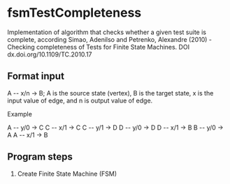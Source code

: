 # fsmTestCompleteness
Implementation of algorithm that checks whether a given test suite is complete, according Simao, Adenilso and Petrenko, Alexandre (2010) - Checking completeness of Tests for Finite State Machines. DOI dx.doi.org/10.1109/TC.2010.17

Format input
------------
A -- x/n -> B; A is the source state (vertex), B is the target state, x is the input value of edge, and n is output value of edge.

Example

A -- y/0 -> C
C -- x/1 -> C
C -- y/1 -> D
D -- y/0 -> D
D -- x/1 -> B
B -- y/0 -> A
A -- x/1 -> B 

Program steps
-------------
1. Create Finite State Machine (FSM)
